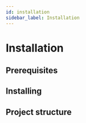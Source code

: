 ```yaml
---
id: installation
sidebar_label: Installation
---
```


# Installation





## Prerequisites




## Installing




## Project structure



